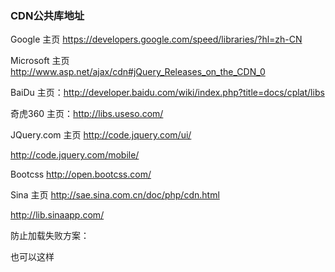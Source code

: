 ###  CDN公共库地址

Google 
主页 https://developers.google.com/speed/libraries/?hl=zh-CN
<script src="//ajax.googleapis.com/ajax/libs/jquery/1.8.1/jquery.min.js"></script>

Microsoft
主页  http://www.asp.net/ajax/cdn#jQuery_Releases_on_the_CDN_0
<script src="http://ajax.aspnetcdn.com/ajax/jQuery/jquery-1.8.1.js"></script>
<script src="http://ajax.aspnetcdn.com/ajax/jQuery/jquery-1.8.1.min.js"></script>

BaiDu
主页：http://developer.baidu.com/wiki/index.php?title=docs/cplat/libs

<script src="http://libs.baidu.com/jquery/1.9.0/jquery.js"></script>

奇虎360
主页：http://libs.useso.com/

JQuery.com
主页 http://code.jquery.com/ui/

http://code.jquery.com/mobile/

Bootcss
http://open.bootcss.com/

Sina
主页 http://sae.sina.com.cn/doc/php/cdn.html

http://lib.sinaapp.com/

防止加载失败方案：

<script src="http://libs.baidu.com/jquery/1.9.0/jquery.min.js"></script>
<script type="text/javascript">  <!--  !window.jQuery && document.write('<script src=/jQuery/jquery-1.9.0.min.js><\/script>'); //-->  </script>

 
也可以这样 

<!--  document.write(unescape("%3Cscript src='http://libs.baidu.com/jquery/1.9.0/jquery.min.js' type='text/javascript'%3E%3C/script%3E")); !window.jQuery && document.write(unescape("%3Cscript src='/jQuery/jquery-1.9.0.min.js' type='text/javascript'%3E%3C/script%3E")); //--> 